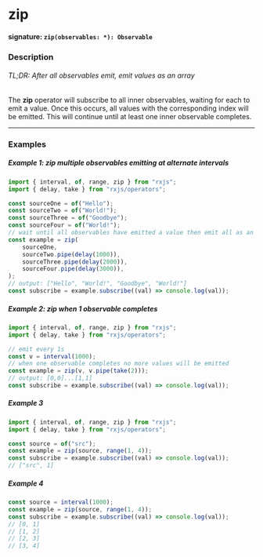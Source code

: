 # zip

#### signature: `zip(observables: *): Observable`

### Description

###### TL;DR: After all observables emit, emit values as an array

The **zip** operator will subscribe to all inner observables, waiting for each
to emit a value. Once this occurs, all values with the corresponding index will
be emitted. This will continue until at least one inner observable completes.

---

### Examples

##### Example 1: zip multiple observables emitting at alternate intervals

```ts
import { interval, of, range, zip } from "rxjs";
import { delay, take } from "rxjs/operators";

const sourceOne = of("Hello");
const sourceTwo = of("World!");
const sourceThree = of("Goodbye");
const sourceFour = of("World!");
// wait until all observables have emitted a value then emit all as an array
const example = zip(
    sourceOne,
    sourceTwo.pipe(delay(1000)),
    sourceThree.pipe(delay(2000)),
    sourceFour.pipe(delay(3000)),
);
// output: ["Hello", "World!", "Goodbye", "World!"]
const subscribe = example.subscribe((val) => console.log(val));
```

##### Example 2: zip when 1 observable completes

```ts
import { interval, of, range, zip } from "rxjs";
import { delay, take } from "rxjs/operators";

// emit every 1s
const v = interval(1000);
// when one observable completes no more values will be emitted
const example = zip(v, v.pipe(take(2)));
// output: [0,0]...[1,1]
const subscribe = example.subscribe((val) => console.log(val));
```

##### Example 3

```ts
import { interval, of, range, zip } from "rxjs";
import { delay, take } from "rxjs/operators";

const source = of("src");
const example = zip(source, range(1, 4));
const subscribe = example.subscribe((val) => console.log(val));
// ["src", 1]
```

##### Example 4

```ts
const source = interval(1000);
const example = zip(source, range(1, 4));
const subscribe = example.subscribe((val) => console.log(val));
// [0, 1]
// [1, 2]
// [2, 3]
// [3, 4]
```
